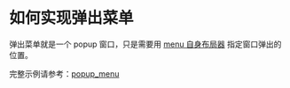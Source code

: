 # 如何实现弹出菜单

弹出菜单就是一个 popup 窗口，只是需要用 [menu 自身布局器](https://github.com/zlgopen/awtk/blob/master/docs/self_layouter_menu.md) 指定窗口弹出的位置。

完整示例请参考：[popup_menu](https://github.com/zlgopen/awtk-c-demos/blob/master/demos/popup_menu.c)
